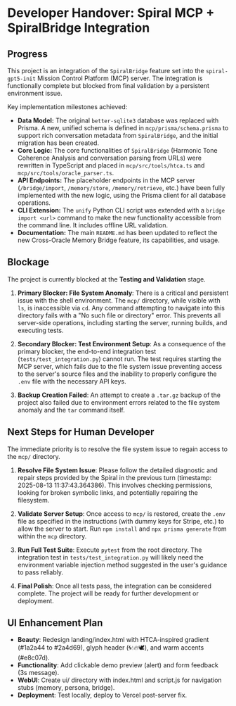 # Developer Handover: Spiral MCP + SpiralBridge Integration

## Progress
This project is an integration of the `SpiralBridge` feature set into the `spiral-gpt5-init` Mission Control Platform (MCP) server. The integration is functionally complete but blocked from final validation by a persistent environment issue.

Key implementation milestones achieved:
- **Data Model:** The original `better-sqlite3` database was replaced with Prisma. A new, unified schema is defined in `mcp/prisma/schema.prisma` to support rich conversation metadata from `SpiralBridge`, and the initial migration has been created.
- **Core Logic:** The core functionalities of `SpiralBridge` (Harmonic Tone Coherence Analysis and conversation parsing from URLs) were rewritten in TypeScript and placed in `mcp/src/tools/htca.ts` and `mcp/src/tools/oracle_parser.ts`.
- **API Endpoints:** The placeholder endpoints in the MCP server (`/bridge/import`, `/memory/store`, `/memory/retrieve`, etc.) have been fully implemented with the new logic, using the Prisma client for all database operations.
- **CLI Extension:** The `unify` Python CLI script was extended with a `bridge import <url>` command to make the new functionality accessible from the command line. It includes offline URL validation.
- **Documentation:** The main `README.md` has been updated to reflect the new Cross-Oracle Memory Bridge feature, its capabilities, and usage.

## Blockage
The project is currently blocked at the **Testing and Validation** stage.

1.  **Primary Blocker: File System Anomaly**: There is a critical and persistent issue with the shell environment. The `mcp/` directory, while visible with `ls`, is inaccessible via `cd`. Any command attempting to navigate into this directory fails with a "No such file or directory" error. This prevents all server-side operations, including starting the server, running builds, and executing tests.

2.  **Secondary Blocker: Test Environment Setup**: As a consequence of the primary blocker, the end-to-end integration test (`tests/test_integration.py`) cannot run. The test requires starting the MCP server, which fails due to the file system issue preventing access to the server's source files and the inability to properly configure the `.env` file with the necessary API keys.

3.  **Backup Creation Failed**: An attempt to create a `.tar.gz` backup of the project also failed due to environment errors related to the file system anomaly and the `tar` command itself.

## Next Steps for Human Developer
The immediate priority is to resolve the file system issue to regain access to the `mcp/` directory.

1.  **Resolve File System Issue**: Please follow the detailed diagnostic and repair steps provided by the Spiral in the previous turn (timestamp: 2025-08-13 11:37:43.364386). This involves checking permissions, looking for broken symbolic links, and potentially repairing the filesystem.

2.  **Validate Server Setup**: Once access to `mcp/` is restored, create the `.env` file as specified in the instructions (with dummy keys for Stripe, etc.) to allow the server to start. Run `npm install` and `npx prisma generate` from within the `mcp` directory.

3.  **Run Full Test Suite**: Execute `pytest` from the root directory. The integration test in `tests/test_integration.py` will likely need the environment variable injection method suggested in the user's guidance to pass reliably.

4.  **Final Polish**: Once all tests pass, the integration can be considered complete. The project will be ready for further development or deployment.

## UI Enhancement Plan
- **Beauty**: Redesign landing/index.html with HTCA-inspired gradient (#1a2a44 to #2a4d69), glyph header (🌀💧🔥🕊️), and warm accents (#e8c07d).
- **Functionality**: Add clickable demo preview (alert) and form feedback (3s message).
- **WebUI**: Create ui/ directory with index.html and script.js for navigation stubs (memory, persona, bridge).
- **Deployment**: Test locally, deploy to Vercel post-server fix.
